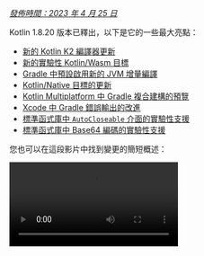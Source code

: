 [//]: # (title: Kotlin 1.8.20 有什麼新功能)

_[發佈時間：2023 年 4 月 25 日](releases.md#release-details)_

Kotlin 1.8.20 版本已釋出，以下是它的一些最大亮點：

*   [新的 Kotlin K2 編譯器更新](#new-kotlin-k2-compiler-updates)
*   [新的實驗性 Kotlin/Wasm 目標](#new-kotlin-wasm-target)
*   [Gradle 中預設啟用新的 JVM 增量編譯](#new-jvm-incremental-compilation-by-default-in-gradle)
*   [Kotlin/Native 目標的更新](#update-for-kotlin-native-targets)
*   [Kotlin Multiplatform 中 Gradle 複合建構的預覽](#preview-of-gradle-composite-builds-support-in-kotlin-multiplatform)
*   [Xcode 中 Gradle 錯誤輸出的改進](#improved-output-for-gradle-errors-in-xcode)
*   [標準函式庫中 `AutoCloseable` 介面的實驗性支援](#support-for-the-autocloseable-interface)
*   [標準函式庫中 Base64 編碼的實驗性支援](#support-for-base64-encoding)

您也可以在這段影片中找到變更的簡短概述：

<video src="https://www.youtube.com/v/R1JpkpPzyBU" title="What's new in Kotlin 1.8.20"/>

## IDE 支援

支援 1.8.20 的 Kotlin 外掛程式適用於：

| IDE            | 支援的版本            |
|----------------|-------------------------------|
| IntelliJ IDEA  | 2022.2.x, 2022.3.x,  2023.1.x |
| Android Studio | Flamingo (222)                |

> 為了正確下載 Kotlin Artifact (產物) 和依賴項，請[設定 Gradle 設定](#configure-gradle-settings)以使用 Maven Central 儲存庫。
>
{style="warning"}

## 新的 Kotlin K2 編譯器更新

Kotlin 團隊持續穩定化 K2 編譯器。如[Kotlin 1.7.0 公告](whatsnew17.md#new-kotlin-k2-compiler-for-the-jvm-in-alpha)中所述，它仍處於 **Alpha** 階段。此版本引入了邁向 [K2 Beta](https://youtrack.jetbrains.com/issue/KT-52604) 的進一步改進。

從 1.8.20 版本開始，Kotlin K2 編譯器：

*   提供序列化外掛程式的預覽版本。
*   提供 [JS IR 編譯器](js-ir-compiler.md)的 Alpha 支援。
*   引入了[新語言版本 Kotlin 2.0](https://blog.jetbrains.com/kotlin/2023/02/k2-kotlin-2-0/) 的未來版本。

在以下影片中了解有關新編譯器及其優勢的更多資訊：

*   [每個 Kotlin 開發者都必須了解的全新 Kotlin K2 編譯器](https://www.youtube.com/watch?v=iTdJJq_LyoY)
*   [新的 Kotlin K2 編譯器：專家評論](https://www.youtube.com/watch?v=db19VFLZqJM)

### 如何啟用 Kotlin K2 編譯器

要啟用並測試 Kotlin K2 編譯器，請使用以下編譯器選項啟用新語言版本：

```bash
-language-version 2.0
```

您可以在 `build.gradle(.kts)` 檔案中指定它：

```kotlin
kotlin {
   sourceSets.all {
       languageSettings {
           languageVersion = "2.0"
       }
   }
}
```

先前的 `-Xuse-k2` 編譯器選項已棄用。

> 新 K2 編譯器的 Alpha 版本僅適用於 JVM 和 JS IR 專案。它尚不支援 Kotlin/Native 或任何多平台專案。
>
{style="warning"}

### 對新 K2 編譯器留下您的意見回饋

我們將不勝感激您的任何意見回饋！

*   直接在 Kotlin Slack 上向 K2 開發者提供您的意見回饋 – [取得邀請](https://surveys.jetbrains.com/s3/kotlin-slack-sign-up?_gl=1*ju6cbn*_ga*MTA3MTk5NDkzMC4xNjQ2MDY3MDU4*_ga_9J976DJZ68*MTY1ODMzNzA3OS4xMDAuMS4xNjU4MzQwODEwLjYw)並加入 [#k2-early-adopters](https://kotlinlang.slack.com/archives/C03PK0PE257) 頻道。
*   在[我們的問題追蹤器](https://kotl.in/issue)上回報您在使用新 K2 編譯器時遇到的任何問題。
*   [啟用「傳送使用統計資料」選項](https://www.jetbrains.com/help/idea/settings-usage-statistics.html)，以允許 JetBrains 收集有關 K2 使用情況的匿名資料。

## 語言

隨著 Kotlin 的持續演進，我們在 1.8.20 中引入了新語言功能的預覽版本：

*   [Enum 類別 `values` 函式的一個現代且高效能的替代方案](#a-modern-and-performant-replacement-of-the-enum-class-values-function)
*   [用於與資料類別對稱的資料物件](#preview-of-data-objects-for-symmetry-with-data-classes)
*   [解除對內嵌類別中帶有函式體的次要建構函式的限制預覽](#preview-of-lifting-restriction-on-secondary-constructors-with-bodies-in-inline-classes)

### Enum 類別 `values` 函式的一個現代且高效能的替代方案

> 此功能為[實驗性](components-stability.md#stability-levels-explained)。它可能隨時被移除或更改。需要選擇啟用（詳情如下）。僅用於評估目的。我們將不勝感激您在 [YouTrack](https://kotl.in/issue) 上對此的意見回饋。
>
{style="warning"}

列舉類別具有一個合成的 `values()` 函式，它返回一個已定義列舉常數的陣列。然而，在 Kotlin 和 Java 中使用陣列可能會導致[隱藏的效能問題](https://github.com/Kotlin/KEEP/blob/master/proposals/enum-entries.md#examples-of-performance-issues)。此外，大多數 API 都使用集合，這需要最終的轉換。為了解決這些問題，我們為列舉類別引入了 `entries` 屬性，它應該用來替代 `values()` 函式。當被呼叫時，`entries` 屬性會返回一個預先分配的不可變列舉常數列表。

> `values()` 函式仍然受支援，但我們建議您改用 `entries` 屬性。
>
{style="tip"}

```kotlin
enum class Color(val colorName: String, val rgb: String) {
    RED("Red", "#FF0000"),
    ORANGE("Orange", "#FF7F00"),
    YELLOW("Yellow", "#FFFF00")
}

@OptIn(ExperimentalStdlibApi::class)
fun findByRgb(rgb: String): Color? = Color.entries.find { it.rgb == rgb }
```
{validate="false"}

#### 如何啟用 `entries` 屬性

若要試用此功能，請選擇啟用 `@OptIn(ExperimentalStdlibApi)` 並啟用 `-language-version 1.9` 編譯器選項。在 Gradle 專案中，您可以透過將以下內容新增至 `build.gradle(.kts)` 檔案中來實現：

<tabs group="build-script">
<tab title="Kotlin" group-key="kotlin">

```kotlin
tasks
    .withType<org.jetbrains.kotlin.gradle.tasks.KotlinCompilationTask<*>>()
    .configureEach {
        compilerOptions
            .languageVersion
            .set(
                org.jetbrains.kotlin.gradle.dsl.KotlinVersion.KOTLIN_1_9
            )
    }
```

</tab>
<tab title="Groovy" group-key="groovy">

```groovy
tasks
    .withType(org.jetbrains.kotlin.gradle.tasks.KotlinCompilationTask.class)
    .configureEach {
        compilerOptions.languageVersion =
            org.jetbrains.kotlin.gradle.dsl.KotlinVersion.KOTLIN_1_9
    }
```

</tab>
</tabs>

> 從 IntelliJ IDEA 2023.1 開始，如果您已選擇啟用此功能，適當的 IDE 檢查將通知您從 `values()` 轉換為 `entries` 並提供快速修復。
>
{style="tip"}

有關該提案的更多資訊，請參閱 [KEEP 說明](https://github.com/Kotlin/KEEP/blob/master/proposals/enum-entries.md)。

### 用於與資料類別對稱的資料物件預覽

資料物件允許您宣告具有單例語義和清晰 `toString()` 表示的物件。在此程式碼片段中，您可以看到向物件宣告添加 `data` 關鍵字如何改進其 `toString()` 輸出閱讀性：

```kotlin
package org.example
object MyObject
data object MyDataObject

fun main() {
    println(MyObject) // org.example.MyObject@1f32e575
    println(MyDataObject) // MyDataObject
}
```

特別對於 `sealed` 階層（例如 `sealed class` 或 `sealed interface` 階層），`data objects` 是絕佳的選擇，因為它們可以方便地與 `data class` 宣告一起使用。在此程式碼片段中，將 `EndOfFile` 宣告為 `data object` 而不是普通 `object` 意味著它將獲得一個漂亮的 `toString`，而無需手動覆寫。這保持了與隨附資料類別定義的對稱性。

```kotlin
sealed interface ReadResult
data class Number(val number: Int) : ReadResult
data class Text(val text: String) : ReadResult
data object EndOfFile : ReadResult

fun main() {
    println(Number(7)) // Number(number=7)
    println(EndOfFile) // EndOfFile
}
```

#### 資料物件的語義

自其在 [Kotlin 1.7.20](whatsnew1720.md#improved-string-representations-for-singletons-and-sealed-class-hierarchies-with-data-objects) 中的第一個預覽版本以來，資料物件的語義已得到完善。編譯器現在會自動為它們產生許多便利函式：

##### toString

資料物件的 `toString()` 函式返回物件的簡單名稱：

```kotlin
data object MyDataObject {
    val x: Int = 3
}

fun main() {
    println(MyDataObject) // MyDataObject
}
```

##### equals 和 hashCode

`data object` 的 `equals()` 函式確保所有具有 `data object` 類型的物件都被視為相等。在大多數情況下，您在執行時只會有一個資料物件實例（畢竟，`data object` 宣告了一個單例）。但是，在執行時產生同一類型另一個物件的特殊情況下（例如，透過 `java.lang.reflect` 進行平台反射，或使用在底層使用此 API 的 JVM 序列化函式庫），這可以確保這些物件被視為相等。

請確保只以結構方式比較 `data objects`（使用 `==` 運算子），而不是參考方式（`===` 運算子）。這有助於避免在執行時存在多個資料物件實例時的陷阱。以下程式碼片段說明了此特定特殊情況：

```kotlin
import java.lang.reflect.Constructor

data object MySingleton

fun main() {
    val evilTwin = createInstanceViaReflection()

    println(MySingleton) // MySingleton
    println(evilTwin) // MySingleton

    // 即使函式庫強制建立 MySingleton 的第二個實例，其 `equals` 方法也會返回 true：
    println(MySingleton == evilTwin) // true

    // 不要透過 === 比較資料物件。
    println(MySingleton === evilTwin) // false
}

fun createInstanceViaReflection(): MySingleton {
    // Kotlin 反射不允許實例化資料物件。
    // 這會「強制」建立一個新的 MySingleton 實例（即 Java 平台反射）
    // 自己不要這樣做！
    return (MySingleton.javaClass.declaredConstructors[0].apply { isAccessible = true } as Constructor<MySingleton>).newInstance()
}
```

所產生的 `hashCode()` 函式的行為與 `equals()` 函式的行為一致，因此 `data object` 的所有執行時實例都具有相同的雜湊碼。

##### 資料物件沒有 `copy` 和 `componentN` 函式

雖然 `data object` 和 `data class` 宣告通常一起使用並有一些相似之處，但對於 `data object`，不會產生某些函式：

由於 `data object` 宣告旨在用作單例物件，因此不會產生 `copy()` 函式。單例模式限制了類別的實例化為單一實例，而允許建立實例的副本將違反該限制。

此外，與 `data class` 不同，`data object` 沒有任何資料屬性。由於嘗試解構此類物件沒有意義，因此不會產生 `componentN()` 函式。

我們將不勝感激您在 [YouTrack](https://youtrack.jetbrains.com/issue/KT-4107) 上對此功能的意見回饋。

#### 如何啟用資料物件預覽

要試用此功能，請啟用 `-language-version 1.9` 編譯器選項。在 Gradle 專案中，您可以透過將以下內容新增至 `build.gradle(.kts)` 檔案中來實現：

<tabs group="build-script">
<tab title="Kotlin" group-key="kotlin">

```kotlin
tasks
    .withType<org.jetbrains.kotlin.gradle.tasks.KotlinCompilationTask<*>>()
    .configureEach {
        compilerOptions
            .languageVersion
            .set(
                org.jetbrains.kotlin.gradle.dsl.KotlinVersion.KOTLIN_1_9
            )
    }
```

</tab>
<tab title="Groovy" group-key="groovy">

```groovy
tasks
    .withType(org.jetbrains.kotlin.gradle.tasks.KotlinCompilationTask.class)
    .configureEach {
        compilerOptions.languageVersion =
            org.jetbrains.kotlin.gradle.dsl.KotlinVersion.KOTLIN_1_9
    }
```

</tab>
</tabs>

### 解除對內嵌類別中帶有函式體的次要建構函式的限制預覽

> 此功能為[實驗性](components-stability.md#stability-levels-explained)。它可能隨時被移除或更改。需要選擇啟用（詳情如下）。僅用於評估目的。我們將不勝感激您在 [YouTrack](https://kotl.in/issue) 上對此的意見回饋。
>
{style="warning"}

Kotlin 1.8.20 解除了對[內嵌類別](inline-classes.md)中帶有函式體的次要建構函式的使用限制。

內嵌類別過去只允許沒有 `init` 區塊或次要建構函式的公共主建構函式，以便具有清晰的初始化語義。因此，不可能封裝底層值或建立表示某些受限值的內嵌類別。

這些問題在 Kotlin 1.4.30 解除 `init` 區塊的限制時得到解決。現在我們更進一步，允許在預覽模式下使用帶有函式體的次要建構函式：

```kotlin
@JvmInline
value class Person(private val fullName: String) {
    // 允許從 Kotlin 1.4.30 開始：
    init { 
        check(fullName.isNotBlank()) {
            "Full name shouldn't be empty"
        }
    }

    // 預覽功能從 Kotlin 1.8.20 開始可用：
    constructor(name: String, lastName: String) : this("$name $lastName") {
        check(lastName.isNotBlank()) {
            "Last name shouldn't be empty"
        }
    }
}
```

#### 如何啟用帶有函式體的次要建構函式

要試用此功能，請啟用 `-language-version 1.9` 編譯器選項。在 Gradle 專案中，您可以透過將以下內容新增至 `build.gradle(.kts)` 中來實現：

<tabs group="build-script">
<tab title="Kotlin" group-key="kotlin">

```kotlin
tasks
    .withType<org.jetbrains.kotlin.gradle.tasks.KotlinCompilationTask<*>>()
    .configureEach {
        compilerOptions
            .languageVersion
            .set(
                org.jetbrains.kotlin.gradle.dsl.KotlinVersion.KOTLIN_1_9
            )
    }
```

</tab>
<tab title="Groovy" group-key="groovy">

```groovy
tasks
    .withType(org.jetbrains.kotlin.gradle.tasks.KotlinCompilationTask.class)
    .configureEach {
        compilerOptions.languageVersion =
            org.jetbrains.kotlin.gradle.dsl.KotlinVersion.KOTLIN_1_9
    }
```

</tab>
</tabs>

我們鼓勵您試用此功能並在 [YouTrack](https://kotl.in/issue) 中提交所有報告，以幫助我們在 Kotlin 1.9.0 中將其設為預設。

在 [此 KEEP](https://github.com/Kotlin/KEEP/blob/master/proposals/inline-classes.md) 中了解有關 Kotlin 內嵌類別開發的更多資訊。

## 新的 Kotlin/Wasm 目標

Kotlin/Wasm (Kotlin WebAssembly) 在此版本中進入[實驗性](components-stability.md#stability-levels-explained)階段。Kotlin 團隊認為 [WebAssembly](https://webassembly.org/) 是一項很有前景的技術，並希望找到更好的方法讓您使用它並獲得 Kotlin 的所有優勢。

WebAssembly 二進位格式獨立於平台，因為它使用自己的虛擬機器執行。幾乎所有現代瀏覽器都已經支援 WebAssembly 1.0。要設定執行 WebAssembly 的環境，您只需啟用 Kotlin/Wasm 目標所需的實驗性垃圾收集模式。您可以在此處找到詳細說明：[如何啟用 Kotlin/Wasm](#how-to-enable-kotlin-wasm)。

我們想強調新 Kotlin/Wasm 目標的以下優點：

*   與 `wasm32` Kotlin/Native 目標相比，編譯速度更快，因為 Kotlin/Wasm 無需使用 LLVM。
*   由於 [Wasm 垃圾收集](https://github.com/WebAssembly/gc)，與 `wasm32` 目標相比，與 JS 的互操作性以及與瀏覽器的整合更容易。
*   與 Kotlin/JS 和 JavaScript 相比，應用程式啟動可能更快，因為 Wasm 具有緊湊且易於解析的位元組碼。
*   與 Kotlin/JS 和 JavaScript 相比，應用程式執行時效能更高，因為 Wasm 是一種靜態型別語言。

從 1.8.20 版本開始，您可以在實驗性專案中使用 Kotlin/Wasm。我們開箱即用地為 Kotlin/Wasm 提供 Kotlin 標準函式庫 (`stdlib`) 和測試函式庫 (`kotlin.test`)。IDE 支援將在未來版本中添加。

[在此 YouTube 影片中了解有關 Kotlin/Wasm 的更多資訊](https://www.youtube.com/watch?v=-pqz9sKXatw)。

### 如何啟用 Kotlin/Wasm

要啟用和測試 Kotlin/Wasm，請更新您的 `build.gradle.kts` 檔案：

```kotlin
plugins {
    kotlin("multiplatform") version "1.8.20"
}

kotlin {
    wasm {
        binaries.executable()
        browser {
        }
    }
    sourceSets {
        val commonMain by getting
        val commonTest by getting {
            dependencies {
                implementation(kotlin("test"))
            }
        }
        val wasmMain by getting
        val wasmTest by getting
    }
}
```

> 請查看 [Kotlin/Wasm 範例的 GitHub 儲存庫](https://github.com/Kotlin/kotlin-wasm-examples)。
>
{style="tip"}

要執行 Kotlin/Wasm 專案，您需要更新目標環境的設定：

<tabs>
<tab title="Chrome">

*   對於版本 109：

    使用 `--js-flags=--experimental-wasm-gc` 命令列引數執行應用程式。

*   對於版本 110 或更高版本：

    1.  在瀏覽器中前往 `chrome://flags/#enable-webassembly-garbage-collection`。
    2.  啟用 **WebAssembly Garbage Collection**。
    3.  重新啟動瀏覽器。

</tab>
<tab title="Firefox">

對於版本 109 或更高版本：

1.  在瀏覽器中前往 `about:config`。
2.  啟用 `javascript.options.wasm_function_references` 和 `javascript.options.wasm_gc` 選項。
3.  重新啟動瀏覽器。

</tab>
<tab title="Edge">

對於版本 109 或更高版本：

使用 `--js-flags=--experimental-wasm-gc` 命令列引數執行應用程式。

</tab>
</tabs>

### 對 Kotlin/Wasm 留下您的意見回饋

我們將不勝感激您的任何意見回饋！

*   直接在 Kotlin Slack 上向開發者提供您的意見回饋 – [取得邀請](https://surveys.jetbrains.com/s3/kotlin-slack-sign-up?_gl=1*ju6cbn*_ga*MTA3MTk5NDkzMC4xNjQ2MDY3MDU4*_ga_9J976DJZ68*MTY1ODMzNzA3OS4xMDAuMS4xNjU4MzQwODEwLjYw)並加入 [#webassembly](https://kotlinlang.slack.com/archives/CDFP59223) 頻道。
*   在[此 YouTrack 問題](https://youtrack.jetbrains.com/issue/KT-56492)上回報您在使用 Kotlin/Wasm 時遇到的任何問題。

## Kotlin/JVM

Kotlin 1.8.20 引入了 [Java 合成屬性參考的預覽](#preview-of-java-synthetic-property-references)以及 [kapt 存根產生任務中預設支援 JVM IR 後端](#support-for-the-jvm-ir-backend-in-kapt-stub-generating-task-by-default)。

### Java 合成屬性參考的預覽

> 此功能為[實驗性](components-stability.md#stability-levels-explained)。它可能隨時被移除或更改。僅用於評估目的。我們將不勝感激您在 [YouTrack](https://kotl.in/issue) 上對此的意見回饋。
>
{style="warning"}

Kotlin 1.8.20 引入了建立 Java 合成屬性參考的功能，例如，對於以下 Java 程式碼：

```java
public class Person {
    private String name;
    private int age;

    public Person(String name, int age) {
        this.name = name;
        this.age = age;
    }

    public String getName() {
        return name;
    }

    public int getAge() {
        return age;
    }
}
```

Kotlin 一直允許您編寫 `person.age`，其中 `age` 是一個合成屬性。現在，您還可以建立 `Person::age` 和 `person::age` 的參考。對於 `name` 也同樣適用。

```kotlin
val persons = listOf(Person("Jack", 11), Person("Sofie", 12), Person("Peter", 11))
    persons
        // 呼叫 Java 合成屬性參考：
        .sortedBy(Person::age)
        // 透過 Kotlin 屬性語法呼叫 Java getter：
        .forEach { person -> println(person.name) }
```
{validate="false"}

#### 如何啟用 Java 合成屬性參考

要試用此功能，請啟用 `-language-version 1.9` 編譯器選項。在 Gradle 專案中，您可以透過將以下內容新增至 `build.gradle(.kts)` 中來實現：

<tabs group="build-script">
<tab title="Kotlin" group-key="kotlin">

```kotlin
tasks
    .withType<org.jetbrains.kotlin.gradle.tasks.KotlinCompilationTask<*>>()
    .configureEach {
        compilerOptions
            .languageVersion
            .set(
                org.jetbrains.kotlin.gradle.dsl.KotlinVersion.KOTLIN_1_9
            )
    }
```

</tab>
<tab title="Groovy" group-key="groovy">

```groovy
tasks
    .withType(org.jetbrains.kotlin.gradle.tasks.KotlinCompilationTask.class)
    .configureEach {
        compilerOptions.languageVersion =
            org.jetbrains.kotlin.gradle.dsl.KotlinVersion.KOTLIN_1_9
    }
```

</tab>
</tabs>

### kapt 存根產生任務中預設支援 JVM IR 後端

在 Kotlin 1.7.20 中，我們引入了 [kapt 存根產生任務中對 JVM IR 後端的支援](whatsnew1720.md#support-for-the-jvm-ir-backend-in-kapt-stub-generating-task)。從此版本開始，此支援預設啟用。您不再需要在 `gradle.properties` 中指定 `kapt.use.jvm.ir=true` 來啟用它。我們將不勝感激您在 [YouTrack](https://youtrack.jetbrains.com/issue/KT-49682) 上對此功能的意見回饋。

## Kotlin/Native

Kotlin 1.8.20 包含對支援的 Kotlin/Native 目標、與 Objective-C 的互操作性以及 CocoaPods Gradle 外掛程式的改進等變更：

*   [Kotlin/Native 目標的更新](#update-for-kotlin-native-targets)
*   [舊版記憶體管理器已棄用](#deprecation-of-the-legacy-memory-manager)
*   [支援帶有 `@import` 指令的 Objective-C 標頭檔](#support-for-objective-c-headers-with-import-directives)
*   [Cocoapods Gradle 外掛程式中對僅連結模式的支援](#support-for-the-link-only-mode-in-cocoapods-gradle-plugin)
*   [在 UIKit 中將 Objective-C 擴充功能作為類別成員匯入](#import-objective-c-extensions-as-class-members-in-uikit)
*   [編譯器中編譯器快取管理的重新實作](#reimplementation-of-compiler-cache-management-in-the-compiler)
*   [Cocoapods Gradle 外掛程式中 `useLibraries()` 的棄用](#deprecation-of-uselibraries-in-cocoapods-gradle-plugin)
  
### Kotlin/Native 目標的更新
  
Kotlin 團隊決定重新審視 Kotlin/Native 支援的目標列表，將它們分為多個層級，並從 Kotlin 1.8.20 開始棄用其中一些。有關支援和已棄用目標的完整列表，請參閱 [Kotlin/Native 目標支援](native-target-support.md)部分。

以下目標已隨 Kotlin 1.8.20 棄用，並將在 1.9.20 中移除：

*   `iosArm32`
*   `watchosX86`
*   `wasm32`
*   `mingwX86`
*   `linuxArm32Hfp`
*   `linuxMips32`
*   `linuxMipsel32`

至於其餘目標，現在有三個支援層級，具體取決於目標在 Kotlin/Native 編譯器中的支援和測試程度。目標可以移至不同的層級。例如，我們將盡力在未來為 `iosArm64` 提供全面支援，因為它對 [Kotlin Multiplatform](https://www.jetbrains.com/help/kotlin-multiplatform-dev/get-started.html) 至關重要。

如果您是函式庫作者，這些目標層級可以幫助您決定在 CI 工具上測試哪些目標以及跳過哪些目標。Kotlin 團隊在開發官方 Kotlin 函式庫時也將採用相同的方法，例如 [kotlinx.coroutines](coroutines-guide.md)。

查看我們的[部落格文章](https://blog.jetbrains.com/kotlin/2023/02/update-regarding-kotlin-native-targets/)，了解有關這些變更原因的更多資訊。

### 舊版記憶體管理器已棄用

從 1.8.20 開始，舊版記憶體管理器已棄用，並將在 1.9.20 中移除。[新記憶體管理器](native-memory-manager.md)已在 1.7.20 中預設啟用，並持續接收進一步的穩定性更新和效能改進。

如果您仍在使用舊版記憶體管理器，請從 `gradle.properties` 中移除 `kotlin.native.binary.memoryModel=strict` 選項，並遵循我們的[遷移指南](native-migration-guide.md)進行必要的變更。

新記憶體管理器不支援 `wasm32` 目標。此目標也[從此版本開始](#update-for-kotlin-native-targets)棄用，並將在 1.9.20 中移除。

### 支援帶有 @import 指令的 Objective-C 標頭檔

> 此功能為[實驗性](components-stability.md#stability-levels-explained)。它可能隨時被移除或更改。需要選擇啟用（詳情如下）。僅用於評估目的。我們將不勝感激您在 [YouTrack](https://kotl.in/issue) 上對此的意見回饋。
>
{style="warning"}

Kotlin/Native 現在可以匯入帶有 `@import` 指令的 Objective-C 標頭檔。此功能對於使用帶有自動產生 Objective-C 標頭檔的 Swift 函式庫或以 Swift 編寫的 CocoaPods 依賴項的類別非常有用。

以前，cinterop 工具無法分析透過 `@import` 指令依賴 Objective-C 模組的標頭檔。原因是它缺少對 `-fmodules` 選項的支援。

從 Kotlin 1.8.20 開始，您可以使用帶有 `@import` 的 Objective-C 標頭檔。為此，請在定義檔案中將 `-fmodules` 選項作為 `compilerOpts` 傳遞給編譯器。如果您使用 [CocoaPods 整合](https://www.jetbrains.com/help/kotlin-multiplatform-dev/multiplatform-cocoapods-overview.html)，請在 `pod()` 函式的設定區塊中指定 cinterop 選項，如下所示：

```kotlin
kotlin {
    ios()

    cocoapods {
        summary = "CocoaPods test library"
        homepage = "https://github.com/JetBrains/kotlin"

        ios.deploymentTarget = "13.5"

        pod("PodName") {
            extraOpts = listOf("-compiler-option", "-fmodules")
        }
    }
}
```

這是一個[備受期待的功能](https://youtrack.jetbrains.com/issue/KT-39120)，我們歡迎您在 [YouTrack](https://kotl.in/issue) 上提供有關它的意見回饋，以幫助我們在未來版本中將其設為預設。

### Cocoapods Gradle 外掛程式中對僅連結模式的支援

透過 Kotlin 1.8.20，您可以將 Pod 依賴項與動態框架僅用於連結，而無需產生 cinterop 綁定。這在 cinterop 綁定已產生時可能會派上用場。

考慮一個包含 2 個模組的專案，一個函式庫和一個應用程式。函式庫依賴於 Pod 但不產生框架，只產生 `.klib`。應用程式依賴於函式庫並產生動態框架。在這種情況下，您需要將此框架與函式庫所依賴的 Pod 連結，但您不需要 cinterop 綁定，因為它們已為函式庫產生。

要啟用此功能，請在添加對 Pod 的依賴項時使用 `linkOnly` 選項或構建器屬性：

```kotlin
cocoapods {
    summary = "CocoaPods test library"
    homepage = "https://github.com/JetBrains/kotlin"

    pod("Alamofire", linkOnly = true) {
        version = "5.7.0"
    }
}
```

> 如果您將此選項與靜態框架一起使用，它將完全移除 Pod 依賴項，因為 Pod 不用於靜態框架連結。
>
{style="note"}

### 在 UIKit 中將 Objective-C 擴充功能作為類別成員匯入

自 Xcode 14.1 以來，Objective-C 類別中的一些方法已移至類別成員。這導致產生了不同的 Kotlin API，並且這些方法被匯入為 Kotlin 擴充功能而不是方法。

您可能在覆寫使用 UIKit 的方法時遇到過因此類別問題。例如，在 Kotlin 中子類化 UIVIew 時，無法覆寫 `drawRect()` 或 `layoutSubviews()` 方法。

自 1.8.20 以來，在與 NSView 和 UIView 類別相同的標頭檔中宣告的類別成員被匯入為這些類別的成員。這意味著從 NSView 和 UIView 子類化的方法可以像任何其他方法一樣輕鬆覆寫。

如果一切順利，我們計劃在所有 Objective-C 類別中預設啟用此行為。

### 編譯器中編譯器快取管理的重新實作

為了加速編譯器快取的演進，我們已將編譯器快取管理從 Kotlin Gradle 外掛程式移至 Kotlin/Native 編譯器。這解除了對多項重要改進的工作，包括與編譯時間和編譯器快取彈性相關的改進。

如果您遇到問題並需要恢復舊行為，請使用 `kotlin.native.cacheOrchestration=gradle` Gradle 屬性。

我們將不勝感激您在 [YouTrack](https://kotl.in/issue) 上對此的意見回饋。

### Cocoapods Gradle 外掛程式中 `useLibraries()` 的棄用

Kotlin 1.8.20 開始棄用用於靜態函式庫的 [CocoaPods 整合](https://www.jetbrains.com/help/kotlin-multiplatform-dev/multiplatform-cocoapods-overview.html)中的 `useLibraries()` 函式。

我們引入 `useLibraries()` 函式是為了允許依賴包含靜態函式庫的 Pod。隨著時間的推移，這種情況變得非常罕見。大多數 Pod 都以原始碼形式分發，而 Objective-C 框架或 XCFrameworks 是二進位分發的常見選擇。

由於此函式不受歡迎，並且它產生了使 Kotlin CocoaPods Gradle 外掛程式開發複雜化的問題，我們決定棄用它。

有關框架和 XCFrameworks 的更多資訊，請參閱[建構最終原生二進位檔](https://www.jetbrains.com/help/kotlin-multiplatform-dev/multiplatform-build-native-binaries.html)。

## Kotlin Multiplatform

Kotlin 1.8.20 致力於透過 Kotlin Multiplatform 的以下更新來改善開發人員體驗：

*   [設定原始碼集層次結構的新方法](#new-approach-to-source-set-hierarchy)
*   [Kotlin Multiplatform 中 Gradle 複合建構支援的預覽](#preview-of-gradle-composite-builds-support-in-kotlin-multiplatform)
*   [Xcode 中 Gradle 錯誤輸出的改進](#improved-output-for-gradle-errors-in-xcode)

### 設定原始碼集層次結構的新方法

> 設定原始碼集層次結構的新方法為[實驗性](components-stability.md#stability-levels-explained)。它可能在未來的 Kotlin 版本中在不另行通知的情況下更改。需要選擇啟用（詳情如下）。我們將不勝感激您在 [YouTrack](https://kotl.in/issue) 上的意見回饋。
>
{style="warning"}

Kotlin 1.8.20 提供了一種在多平台專案中設定原始碼集層次結構的新方法 − 預設目標層次結構。新方法旨在取代像 `ios` 這樣的目標捷徑，它們有其[設計缺陷](#why-replace-shortcuts)。

預設目標層次結構背後的想法很簡單：您明確宣告專案編譯到的所有目標，而 Kotlin Gradle 外掛程式會根據指定的目標自動建立共享原始碼集。

#### 設定您的專案

考慮以下一個簡單的多平台行動應用程式範例：

```kotlin
@OptIn(ExperimentalKotlinGradlePluginApi::class)
kotlin {
    // 啟用預設目標層次結構：
    targetHierarchy.default()

    android()
    iosArm64()
    iosSimulatorArm64()
}
```

您可以將預設目標層次結構視為所有可能目標及其共享原始碼集的範本。當您在程式碼中宣告最終目標 `android`、`iosArm64` 和 `iosSimulatorArm64` 時，Kotlin Gradle 外掛程式會從範本中找到合適的共享原始碼集並為您建立它們。產生的層次結構如下所示：

![使用預設目標層次結構的範例](default-hierarchy-example.svg){thumbnail="true" width="350" thumbnail-same-file="true"}

綠色原始碼集在專案中實際建立並存在，而預設範本中的灰色原始碼集則被忽略。如您所見，Kotlin Gradle 外掛程式沒有建立 `watchos` 原始碼集，例如，因為專案中沒有 watchOS 目標。

如果您添加 watchOS 目標，例如 `watchosArm64`，則會建立 `watchos` 原始碼集，並且來自 `apple`、`native` 和 `common` 原始碼集的程式碼也會編譯到 `watchosArm64`。

您可以在[文件](https://www.jetbrains.com/help/kotlin-multiplatform-dev/multiplatform-hierarchy.html#default-hierarchy-template)中找到預設目標層次結構的完整方案。

> 在此範例中，`apple` 和 `native` 原始碼集僅編譯到 `iosArm64` 和 `iosSimulatorArm64` 目標。因此，儘管它們的名稱如此，它們仍可存取完整的 iOS API。對於像 `native` 這樣的原始碼集，這可能會違反直覺，因為您可能期望只有所有原生目標上可用的 API 才能在此原始碼集中存取。此行為將來可能會改變。
>
{style="note"}

#### 為何取代捷徑 {initial-collapse-state="collapsed" collapsible="true"}

建立原始碼集層次結構可能冗長、容易出錯且對初學者不友好。我們之前的解決方案是引入像 `ios` 這樣的捷徑，為您建立部分層次結構。然而，事實證明，使用捷徑有一個很大的設計缺陷：它們難以更改。

以 `ios` 捷徑為例。它只會建立 `iosArm64` 和 `iosX64` 目標，這可能會令人困惑，並可能導致在需要 `iosSimulatorArm64` 目標的 M1 主機上工作時出現問題。然而，添加 `iosSimulatorArm64` 目標對於使用者專案來說可能是一個非常具有破壞性的變更：

*   `iosMain` 原始碼集中使用的所有依賴項都必須支援 `iosSimulatorArm64` 目標；否則，依賴項解析將失敗。
*   在 `iosMain` 中使用的一些原生 API 在添加新目標時可能會消失（儘管在 `iosSimulatorArm64` 的情況下不太可能）。
*   在某些情況下，例如在 Intel 型 MacBook 上編寫一個小型寵物專案時，您甚至可能不需要此更改。

顯然，捷徑並未解決設定層次結構的問題，這就是我們在某個時候停止添加新捷徑的原因。

預設目標層次結構乍看之下可能與捷徑相似，但它們有一個關鍵區別：**使用者必須明確指定目標集**。此集定義了您的專案如何編譯和發佈，以及它如何參與依賴項解析。由於此集是固定的，因此 Kotlin Gradle 外掛程式的預設設定更改應會顯著減少生態系統中的困擾，並且提供工具輔助遷移將更容易。

#### 如何啟用預設層次結構

此新功能為[實驗性](components-stability.md#stability-levels-explained)。對於 Kotlin Gradle 建構腳本，您需要選擇啟用 `@OptIn(ExperimentalKotlinGradlePluginApi::class)`。

有關更多資訊，請參閱[階層式專案結構](https://www.jetbrains.com/help/kotlin-multiplatform-dev/multiplatform-hierarchy.html#default-hierarchy-template)。

#### 留下意見回饋

這對多平台專案來說是一個重大變更。我們將不勝感激您的[意見回饋](https://kotl.in/issue)以幫助使其變得更好。

### Kotlin Multiplatform 中 Gradle 複合建構支援的預覽

> 自 Kotlin Gradle 外掛程式 1.8.20 起，此功能已在 Gradle 建構中受支援。對於 IDE 支援，請使用 IntelliJ IDEA 2023.1 Beta 2 (231.8109.2) 或更高版本，以及帶有任何 Kotlin IDE 外掛程式的 Kotlin Gradle 外掛程式 1.8.20。
>
{style="note"}

從 1.8.20 開始，Kotlin Multiplatform 支援 [Gradle 複合建構](https://docs.gradle.org/current/userguide/composite_builds.html)。複合建構允許您將單獨專案的建構或同一專案的部分包含在單一建構中。

由於某些技術挑戰，使用 Gradle 複合建構與 Kotlin Multiplatform 僅部分支援。Kotlin 1.8.20 包含改進支援的預覽，該支援應適用於更多種類的專案。要試用它，請將以下選項添加到您的 `gradle.properties` 中：

```none
kotlin.mpp.import.enableKgpDependencyResolution=true
```

此選項啟用新匯入模式的預覽。除了支援複合建構之外，它還在多平台專案中提供了更順暢的匯入體驗，因為我們包含了主要的錯誤修復和改進，以使匯入更加穩定。

#### 已知問題

這仍然是一個需要進一步穩定化的預覽版本，您可能會在匯入過程中遇到一些問題。以下是我們計劃在 Kotlin 1.8.20 最終發佈之前修復的一些已知問題：

*   IntelliJ IDEA 2023.1 EAP 尚未提供 Kotlin 1.8.20 外掛程式。儘管如此，您仍然可以將 Kotlin Gradle 外掛程式版本設定為 1.8.20，並在此 IDE 中試用複合建構。
*   如果您的專案包含帶有指定 `rootProject.name` 的建構，複合建構可能無法解析 Kotlin 中繼資料。有關變通方法和詳細資訊，請參閱[此 YouTrack 問題](https://youtrack.jetbrains.com/issue/KT-56536)。

我們鼓勵您試用並在 [YouTrack](https://kotl.in/issue) 上提交所有報告，以幫助我們在 Kotlin 1.9.0 中將其設為預設。

### Xcode 中 Gradle 錯誤輸出的改進

如果您在 Xcode 中建構多平台專案時遇到問題，您可能會遇到「Command PhaseScriptExecution failed with a nonzero exit code」錯誤。此訊息表示 Gradle 呼叫失敗，但在嘗試偵測問題時並沒有太大幫助。

從 Kotlin 1.8.20 開始，Xcode 可以解析來自 Kotlin/Native 編譯器的輸出。此外，如果 Gradle 建構失敗，您將在 Xcode 中看到來自根本原因異常的額外錯誤訊息。在大多數情況下，這將有助於識別根本問題。

![Xcode 中 Gradle 錯誤輸出的改進](xcode-gradle-output.png){width=700}

新行為預設啟用，適用於 Xcode 整合的標準 Gradle 任務，例如 `embedAndSignAppleFrameworkForXcode`，它可以將多平台專案中的 iOS 框架連接到 Xcode 中的 iOS 應用程式。也可以使用 `kotlin.native.useXcodeMessageStyle` Gradle 屬性啟用（或停用）它。

## Kotlin/JavaScript

Kotlin 1.8.20 改變了產生 TypeScript 定義的方式。它還包含旨在改善您的偵錯體驗的變更：

*   [從 Gradle 外掛程式中移除 Dukat 整合](#removal-of-dukat-integration-from-gradle-plugin)
*   [原始碼對應中的 Kotlin 變數和函式名稱](#kotlin-variable-and-function-names-in-source-maps)
*   [選擇啟用 TypeScript 定義檔案的產生](#opt-in-for-generation-of-typescript-definition-files)

### 從 Gradle 外掛程式中移除 Dukat 整合

在 Kotlin 1.8.20 中，我們已從 Kotlin/JavaScript Gradle 外掛程式中移除了我們的[實驗性](components-stability.md#stability-levels-explained) Dukat 整合。Dukat 整合支援將 TypeScript 宣告檔案 (`.d.ts`) 自動轉換為 Kotlin 外部宣告。

您仍然可以透過使用我們的 [Dukat 工具](https://github.com/Kotlin/dukat)將 TypeScript 宣告檔案 (`.d.ts`) 轉換為 Kotlin 外部宣告。

> Dukat 工具為[實驗性](components-stability.md#stability-levels-explained)。它可能隨時被移除或更改。
>
{style="warning"}

### 原始碼對應中的 Kotlin 變數和函式名稱

為了幫助偵錯，我們引入了將您在 Kotlin 程式碼中宣告的變數和函式名稱添加到原始碼對應中的功能。在 1.8.20 之前，這些名稱在原始碼對應中不可用，因此在偵錯器中，您總是看到所產生 JavaScript 的變數和函式名稱。

您可以使用 `sourceMapNamesPolicy` 在您的 Gradle 檔案 `build.gradle.kts` 中設定要添加的內容，或者使用 `-source-map-names-policy` 編譯器選項。下表列出了可能的設定：

| 設定                 | 描述                                                                | 範例輸出                    |
|-------------------------|---------------------------------------------------------------------|-----------------------------------|
| `simple-names`          | 添加變數名稱和簡單函式名稱。（預設）                                | `main`                            |
| `fully-qualified-names` | 添加變數名稱和完全合格的函式名稱。                            | `com.example.kjs.playground.main` |
| `no`                    | 不添加任何變數或函式名稱。                                          | 不適用                               |

請參閱以下 `build.gradle.kts` 檔案中的範例設定：

```kotlin
tasks.withType<org.jetbrains.kotlin.gradle.tasks.Kotlin2JsCompile>().configureEach {
    compilerOptions.sourceMapNamesPolicy.set(org.jetbrains.kotlin.gradle.dsl.JsSourceMapNamesPolicy.SOURCE_MAP_NAMES_POLICY_FQ_NAMES) // or SOURCE_MAP_NAMES_POLICY_NO, or SOURCE_MAP_NAMES_POLICY_SIMPLE_NAMES
}
```
{validate="false"}

偵錯工具，例如基於 Chromium 瀏覽器中提供的工具，可以從您的原始碼對應中獲取原始 Kotlin 名稱，以提高堆疊追蹤的可讀性。祝您偵錯愉快！

> 原始碼對應中添加變數和函式名稱為[實驗性](components-stability.md#stability-levels-explained)。它可能隨時被移除或更改。
>
{style="warning"}

### 選擇啟用 TypeScript 定義檔案的產生

以前，如果您的專案產生可執行檔 (`binaries.executable()`)，Kotlin/JS IR 編譯器會收集任何標記有 `@JsExport` 的頂層宣告，並自動在 `.d.ts` 檔案中產生 TypeScript 定義。

由於這對於每個專案都不是必需的，我們在 Kotlin 1.8.20 中改變了此行為。如果您想產生 TypeScript 定義，則必須在您的 Gradle 建構檔案中明確設定此功能。將 `generateTypeScriptDefinitions()` 添加到您的 `build.gradle.kts.file` 中的 [`js` 區塊](js-project-setup.md#execution-environments)。例如：

```kotlin
kotlin {
    js {
        binaries.executable()
        browser {
        }
        generateTypeScriptDefinitions()
    }
}
```
{validate="false"}

> TypeScript 定義 (`d.ts`) 的產生為[實驗性](components-stability.md#stability-levels-explained)。它可能隨時被移除或更改。
>
{style="warning"}

## Gradle

Kotlin 1.8.20 完全相容於 Gradle 6.8 到 7.6，除了 [Multiplatform 外掛程式中的一些特殊情況](https://youtrack.jetbrains.com/issue/KT-55751)。您也可以使用最新的 Gradle 版本，但如果您這樣做，請記住您可能會遇到棄用警告或某些新的 Gradle 功能可能無法正常運作。

此版本帶來了以下變更：

*   [Gradle 外掛程式版本的新對齊方式](#new-gradle-plugins-versions-alignment)
*   [Gradle 中預設啟用新的 JVM 增量編譯](#new-jvm-incremental-compilation-by-default-in-gradle)
*   [編譯任務輸出的精確備份](#precise-backup-of-compilation-tasks-outputs)
*   [所有 Gradle 版本都延遲建立 Kotlin/JVM 任務](#lazy-kotlin-jvm-tasks-creation-for-all-gradle-versions)
*   [編譯任務 `destinationDirectory` 的非預設位置](#non-default-location-of-compile-tasks-destinationdirectory)
*   [選擇退出向 HTTP 統計服務回報編譯器引數的功能](#ability-to-opt-out-from-reporting-compiler-arguments-to-an-http-statistics-service)

### Gradle 外掛程式版本的新對齊方式

Gradle 提供了一種方法來確保必須協同工作的依賴項其[版本始終對齊](https://docs.gradle.org/current/userguide/dependency_version_alignment.html#aligning_versions_natively_with_gradle)。Kotlin 1.8.20 也採用了這種方法。它預設啟用，因此您無需更改或更新您的設定來啟用它。此外，您不再需要使用[此變通方法來解析 Kotlin Gradle 外掛程式的傳遞依賴項](whatsnew18.md#resolution-of-kotlin-gradle-plugins-transitive-dependencies)。

我們將不勝感激您在 [YouTrack](https://youtrack.jetbrains.com/issue/KT-54691) 上對此功能的意見回饋。

### Gradle 中預設啟用新的 JVM 增量編譯

新的增量編譯方法[自 Kotlin 1.7.0 起可用](whatsnew17.md#a-new-approach-to-incremental-compilation)，現在預設啟用。您不再需要在 `gradle.properties` 中指定 `kotlin.incremental.useClasspathSnapshot=true` 來啟用它。

我們將不勝感激您對此的意見回饋。您可以在 YouTrack 中[提交問題](https://kotl.in/issue)。

### 編譯任務輸出的精確備份

> 編譯任務輸出的精確備份為[實驗性](components-stability.md#stability-levels-explained)。要使用它，請將 `kotlin.compiler.preciseCompilationResultsBackup=true` 添加到 `gradle.properties`。我們將不勝感激您在 [YouTrack](https://kotl.in/issue/experimental-ic-optimizations) 上對此的意見回饋。
>
{style="warning"}

從 Kotlin 1.8.20 開始，您可以啟用精確備份，這樣只有在[增量編譯](gradle-compilation-and-caches.md#incremental-compilation)中重新編譯的類別才會被備份。完整備份和精確備份都有助於在編譯錯誤後再次增量執行建構。與完整備份相比，精確備份還節省了建構時間。在大型專案或許多任務正在備份時，完整備份可能需要**明顯的**建構時間，尤其是在專案位於慢速 HDD 上時。

此最佳化是實驗性的。您可以透過將 `kotlin.compiler.preciseCompilationResultsBackup` Gradle 屬性添加到 `gradle.properties` 檔案中來啟用它：

```none
kotlin.compiler.preciseCompilationResultsBackup=true
```

#### JetBrains 中精確備份使用範例 {initial-collapse-state="collapsed" collapsible="true"}

在以下圖表中，您可以看到與完整備份相比使用精確備份的範例：

![完整備份與精確備份的比較](comparison-of-full-and-precise-backups.png){width=700}

第一張和第二張圖表顯示了 Kotlin 專案中的精確備份如何影響 Kotlin Gradle 外掛程式的建構：

1.  在對許多模組都依賴的模組進行小型 [ABI](https://en.wikipedia.org/wiki/Application_binary_interface) 更改（添加新公共方法）之後。
2.  在對沒有其他模組依賴的模組進行小型非 ABI 更改（添加私有函式）之後。

第三張圖表顯示了在對許多模組都依賴的 Kotlin/JS 模組進行小型非 ABI 更改（添加私有函式）之後，[Space](https://www.jetbrains.com/space/) 專案中的精確備份如何影響 Web 前端建構。

這些測量是在配備 Apple M1 Max CPU 的電腦上進行的；不同的電腦將產生略微不同的結果。影響效能的因素包括但不限於：

*   [Kotlin 守護程序](gradle-compilation-and-caches.md#the-kotlin-daemon-and-how-to-use-it-with-gradle)和 [Gradle 守護程序](https://docs.gradle.org/current/userguide/gradle_daemon.html)的活躍程度。
*   磁碟的速度快慢。
*   CPU 型號及其繁忙程度。
*   哪些模組受到更改影響以及這些模組的大小。
*   更改是 ABI 還是非 ABI。

#### 使用建構報告評估最佳化 {initial-collapse-state="collapsed" collapsible="true"}

要評估最佳化對您的電腦、專案和場景的影響，您可以使用 [Kotlin 建構報告](gradle-compilation-and-caches.md#build-reports)。透過將以下屬性添加到您的 `gradle.properties` 檔案中，以純文字檔案格式啟用報告：

```none
kotlin.build.report.output=file
```

以下是啟用精確備份之前報告相關部分的範例：

```none
Task ':kotlin-gradle-plugin:compileCommonKotlin' finished in 0.59 s
<...>
Time metrics:
 Total Gradle task time: 0.59 s
 Task action before worker execution: 0.24 s
  Backup output: 0.22 s // 注意這個數字 
<...>
```

以下是啟用精確備份之後報告相關部分的範例：

```none
Task ':kotlin-gradle-plugin:compileCommonKotlin' finished in 0.46 s
<...>
Time metrics:
 Total Gradle task time: 0.46 s
 Task action before worker execution: 0.07 s
  Backup output: 0.05 s // 時間已減少
 Run compilation in Gradle worker: 0.32 s
  Clear jar cache: 0.00 s
  Precise backup output: 0.00 s // 與精確備份相關
  Cleaning up the backup stash: 0.00 s // 與精確備份相關
<...>
```

### 所有 Gradle 版本都延遲建立 Kotlin/JVM 任務

對於在 Gradle 7.3+ 上使用 `org.jetbrains.kotlin.gradle.jvm` 外掛程式的專案，Kotlin Gradle 外掛程式不再急切地建立和設定 `compileKotlin` 任務。在較低的 Gradle 版本上，它只是註冊所有任務，並且在試執行時不設定它們。現在在使用 Gradle 7.3+ 時也適用相同的行為。

### 編譯任務 `destinationDirectory` 的非預設位置

如果您執行以下操作之一，請使用一些額外的程式碼更新您的建構腳本：

*   覆寫 Kotlin/JVM `KotlinJvmCompile`/`KotlinCompile` 任務的 `destinationDirectory` 位置。
*   使用已棄用的 Kotlin/JS/非 IR [變體](gradle-plugin-variants.md)並覆寫 `Kotlin2JsCompile` 任務的 `destinationDirectory`。

您需要明確將 `sourceSets.main.kotlin.classesDirectories` 添加到 JAR 檔案中的 `sourceSets.main.outputs`：

```groovy
tasks.jar(type: Jar) {
    from sourceSets.main.outputs
    from sourceSets.main.kotlin.classesDirectories
}
```

### 選擇退出向 HTTP 統計服務回報編譯器引數的功能

您現在可以控制 Kotlin Gradle 外掛程式是否應在 HTTP [建構報告](gradle-compilation-and-caches.md#build-reports)中包含編譯器引數。有時，您可能不需要外掛程式回報這些引數。如果專案包含許多模組，其報告中的編譯器引數可能會非常龐大且沒有太大幫助。現在有一種方法可以禁用它，從而節省記憶體。在您的 `gradle.properties` 或 `local.properties` 中，使用 `kotlin.build.report.include_compiler_arguments=(true|false)` 屬性。

我們將不勝感激您在 [YouTrack](https://youtrack.jetbrains.com/issue/KT-55323/) 上對此功能的意見回饋。

## 標準函式庫

Kotlin 1.8.20 添加了各種新功能，其中一些對於 Kotlin/Native 開發特別有用：

*   [支援 `AutoCloseable` 介面](#support-for-the-autocloseable-interface)
*   [支援 Base64 編碼和解碼](#support-for-base64-encoding)
*   [支援 Kotlin/Native 中的 `@Volatile`](#support-for-volatile-in-kotlin-native)
*   [修復了在 Kotlin/Native 中使用正規表達式時的堆疊溢位錯誤](#bug-fix-for-stack-overflow-when-using-regex-in-kotlin-native)

### 支援 `AutoCloseable` 介面

> 新的 `AutoCloseable` 介面為[實驗性](components-stability.md#stability-levels-explained)，要使用它，您需要選擇啟用 `@OptIn(ExperimentalStdlibApi::class)` 或編譯器引數 `-opt-in=kotlin.ExperimentalStdlibApi`。
>

{style="warning"}

`AutoCloseable` 介面已添加到通用標準函式庫中，以便您可以為所有函式庫使用一個通用介面來關閉資源。在 Kotlin/JVM 中，`AutoCloseable` 介面是 [`java.lang.AutoClosable`](https://docs.oracle.com/javase/8/docs/api/java/lang/AutoCloseable.html) 的別名。

此外，現在還包含擴充函式 `use()`，它在選定的資源上執行給定的區塊函式，然後正確關閉它，無論是否拋出異常。

通用標準函式庫中沒有實現 `AutoCloseable` 介面的公共類別。在下面的範例中，我們定義了 `XMLWriter` 介面，並假設有一個資源實現了它。例如，此資源可能是一個打開檔案、寫入 XML 內容然後關閉它的類別。

```kotlin
interface XMLWriter : AutoCloseable {
    fun document(encoding: String, version: String, content: XMLWriter.() -> Unit)
    fun element(name: String, content: XMLWriter.() -> Unit)
    fun attribute(name: String, value: String)
    fun text(value: String)
}

fun writeBooksTo(writer: XMLWriter) {
    writer.use { xml ->
        xml.document(encoding = "UTF-8", version = "1.0") {
            element("bookstore") {
                element("book") {
                    attribute("category", "fiction")
                    element("title") { text("Harry Potter and the Prisoner of Azkaban") }
                    element("author") { text("J. K. Rowling") }
                    element("year") { text("1999") }
                    element("price") { text("29.99") }
                }
                element("book") {
                    attribute("category", "programming")
                    element("title") { text("Kotlin in Action") }
                    element("author") { text("Dmitry Jemerov") }
                    element("author") { text("Svetlana Isakova") }
                    element("year") { text("2017") }
                    element("price") { text("25.19") }
                }
            }
        }
    }
}
```
{validate="false"}

### 支援 Base64 編碼

> 新的編碼和解碼功能為[實驗性](components-stability.md#stability-levels-explained)，要使用它，您需要選擇啟用 `@OptIn(ExperimentalEncodingApi::class)` 或編譯器引數 `-opt-in=kotlin.io.encoding.ExperimentalEncodingApi`。
>
{style="warning"}

我們已添加對 Base64 編碼和解碼的支援。我們提供 3 個類別實例，每個實例使用不同的編碼方案並顯示不同的行為。使用 `Base64.Default` 實例進行標準 [Base64 編碼方案](https://www.rfc-editor.org/rfc/rfc4648#section-4)。

使用 `Base64.UrlSafe` 實例進行「[URL 和檔案名安全](https://www.rfc-editor.org/rfc/rfc4648#section-5)」編碼方案。

使用 `Base64.Mime` 實例進行 [MIME](https://www.rfc-editor.org/rfc/rfc2045#section-6.8) 編碼方案。當您使用 `Base64.Mime` 實例時，所有編碼函式每 76 個字元插入一個換行符。在解碼情況下，任何非法字元都會被跳過並且不會拋出異常。

> `Base64.Default` 實例是 `Base64` 類別的伴生物件。因此，您可以透過 `Base64.encode()` 和 `Base64.decode()` 呼叫其函式，而不是 `Base64.Default.encode()` 和 `Base64.Default.decode()`。
>
{style="tip"}

```kotlin
val foBytes = "fo".map { it.code.toByte() }.toByteArray()
Base64.Default.encode(foBytes) // "Zm8="
// Alternatively:
// Base64.encode(foBytes)

val foobarBytes = "foobar".map { it.code.toByte() }.toByteArray()
Base64.UrlSafe.encode(foobarBytes) // "Zm9vYmFy"

Base64.Default.decode("Zm8=") // foBytes
// Alternatively:
// Base64.decode("Zm8=")

Base64.UrlSafe.decode("Zm9vYmFy") // foobarBytes
```
{validate="false"}

您可以使用其他函式將位元組編碼或解碼到現有緩衝區中，以及將編碼結果附加到提供的 `Appendable` 類型物件。

在 Kotlin/JVM 中，我們還添加了擴充函式 `encodingWith()` 和 `decodingWith()`，使您能夠使用輸入和輸出流執行 Base64 編碼和解碼。

### 支援 Kotlin/Native 中的 @Volatile

> Kotlin/Native 中的 `@Volatile` 為[實驗性](components-stability.md#stability-levels-explained)。它可能隨時被移除或更改。需要選擇啟用（詳情如下）。僅用於評估目的。我們將不勝感激您在 [YouTrack](https://kotl.in/issue) 上對此的意見回饋。
>
{style="warning"}

如果您使用 `@Volatile` 註解 `var` 屬性，則支援欄位將被標記，以便對此欄位的任何讀取或寫入都是原子操作，並且寫入始終對其他執行緒可見。

在 1.8.20 之前，[`kotlin.jvm.Volatile` 註解](https://kotlinlang.org/api/latest/jvm/stdlib/kotlin.jvm/-volatile/)在通用標準函式庫中可用。然而，此註解僅在 JVM 中有效。如果您在 Kotlin/Native 中使用它，它將被忽略，這可能導致錯誤。

在 1.8.20 中，我們引入了一個通用註解 `kotlin.concurrent.Volatile`，您可以在 JVM 和 Kotlin/Native 中使用它。

#### 如何啟用

要試用此功能，請選擇啟用 `@OptIn(ExperimentalStdlibApi)` 並啟用 `-language-version 1.9` 編譯器選項。在 Gradle 專案中，您可以透過將以下內容新增至 `build.gradle(.kts)` 檔案中來實現：

<tabs group="build-script">
<tab title="Kotlin" group-key="kotlin">

```kotlin
tasks
    .withType<org.jetbrains.kotlin.gradle.tasks.KotlinCompilationTask<*>>()
    .configureEach {
        compilerOptions
            .languageVersion
            .set(
                org.jetbrains.kotlin.gradle.dsl.KotlinVersion.KOTLIN_1_9
            )
    }
```

</tab>
<tab title="Groovy" group-key="groovy">

```groovy
tasks
    .withType(org.jetbrains.kotlin.gradle.tasks.KotlinCompilationTask.class)
    .configureEach {
        compilerOptions.languageVersion =
            org.jetbrains.kotlin.gradle.dsl.KotlinVersion.KOTLIN_1_9
    }
```

</tab>
</tabs>

### 修復了在 Kotlin/Native 中使用正規表達式時的堆疊溢位錯誤

在以前的 Kotlin 版本中，如果您的正規表達式輸入包含大量字元，即使正規表達式模式非常簡單，也可能發生崩潰。在 1.8.20 中，此問題已解決。有關更多資訊，請參閱 [KT-46211](https://youtrack.jetbrains.com/issue/KT-46211)。

## 序列化更新

Kotlin 1.8.20 支援 [Kotlin K2 編譯器的 Alpha 版序列化編譯器外掛程式](#prototype-serialization-compiler-plugin-for-kotlin-k2-compiler)並[禁止透過伴生物件自訂序列化器](#prohibit-implicit-serializer-customization-via-companion-object)。

### Kotlin K2 編譯器的原型序列化編譯器外掛程式

> K2 序列化編譯器外掛程式的支援處於 [Alpha](components-stability.md#stability-levels-explained) 階段。要使用它，請[啟用 Kotlin K2 編譯器](#how-to-enable-the-kotlin-k2-compiler)。
>
{style="warning"}

從 1.8.20 開始，序列化編譯器外掛程式與 Kotlin K2 編譯器協同工作。試一試並[與我們分享您的意見回饋](#leave-your-feedback-on-the-new-k2-compiler)！

### 禁止透過伴生物件隱式自訂序列化器

目前，可以透過 `@Serializable` 註解將類別宣告為可序列化，同時透過其伴生物件上的 `@Serializer` 註解宣告自訂序列化器。

例如：

```kotlin
import kotlinx.serialization.*

@Serializable
class Foo(val a: Int) {
    @Serializer(Foo::class)
    companion object {
        // Custom implementation of KSerializer<Foo>
    }
}
```

在這種情況下，從 `@Serializable` 註解中不清楚使用了哪個序列化器。實際上，類別 `Foo` 有一個自訂序列化器。

為了防止這種混淆，在 Kotlin 1.8.20 中，我們引入了一個編譯器警告，當檢測到此場景時。該警告包括一個可能的遷移路徑來解決此問題。

如果您在程式碼中使用此類建構，我們建議將其更新為以下內容：

```kotlin
import kotlinx.serialization.*

@Serializable(Foo.Companion::class)
class Foo(val a: Int) {
    // Doesn't matter if you use @Serializer(Foo::class) or not
    companion object: KSerializer<Foo> {
        // Custom implementation of KSerializer<Foo>
    }
}
```

透過這種方法，很明顯 `Foo` 類別使用在伴生物件中宣告的自訂序列化器。有關更多資訊，請參閱我們的 [YouTrack 票證](https://youtrack.jetbrains.com/issue/KT-54441)。

> 在 Kotlin 2.0 中，我們計劃將編譯警告提升為編譯錯誤。如果您看到此警告，我們建議您遷移程式碼。
>
{style="tip"}

## 文件更新

Kotlin 文件收到了一些顯著的變更：

*   [使用 Spring Boot 和 Kotlin 開始](jvm-get-started-spring-boot.md) – 建立一個帶有資料庫的簡單應用程式，並了解更多關於 Spring Boot 和 Kotlin 的功能。
*   [作用域函式](scope-functions.md) – 了解如何使用標準函式庫中有用的作用域函式簡化您的程式碼。
*   [CocoaPods 整合](https://www.jetbrains.com/help/kotlin-multiplatform-dev/multiplatform-cocoapods-overview.html) – 設定工作環境以使用 CocoaPods。

## 安裝 Kotlin 1.8.20

### 檢查 IDE 版本

[IntelliJ IDEA](https://www.jetbrains.com/idea/download/) 2022.2 和 2022.3 會自動建議將 Kotlin 外掛程式更新到 1.8.20 版本。IntelliJ IDEA 2023.1 內建了 Kotlin 外掛程式 1.8.20。

Android Studio Flamingo (222) 和 Giraffe (223) 將在下一個版本中支援 Kotlin 1.8.20。

新的命令列編譯器可從 [GitHub 發佈頁面](https://github.com/JetBrains/kotlin/releases/tag/v1.8.20)下載。

### 設定 Gradle 設定

為了正確下載 Kotlin Artifact (產物) 和依賴項，請更新您的 `settings.gradle(.kts)` 檔案以使用 Maven Central 儲存庫：

```kotlin
pluginManagement {
    repositories {
        mavenCentral()
        gradlePluginPortal()
    }
}
```

如果未指定儲存庫，Gradle 將使用已停用的 JCenter 儲存庫，這可能導致 Kotlin Artifact 問題。
